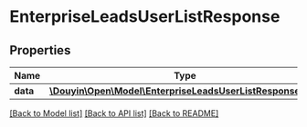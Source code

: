 # EnterpriseLeadsUserListResponse

## Properties
Name | Type | Description | Notes
------------ | ------------- | ------------- | -------------
**data** | [**\Douyin\Open\Model\EnterpriseLeadsUserListResponseData**](EnterpriseLeadsUserListResponseData.md) |  | [optional] 

[[Back to Model list]](../../README.md#documentation-for-models) [[Back to API list]](../../README.md#documentation-for-api-endpoints) [[Back to README]](../../README.md)

